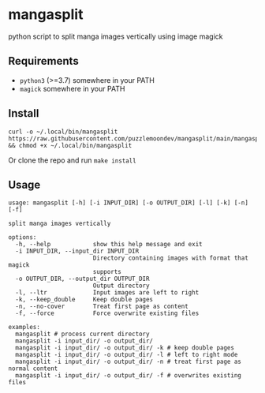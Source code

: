 # mangasplit

python script to split manga images vertically using image magick

## Requirements

- `python3` (>=3.7) somewhere in your PATH
- `magick` somewhere in your PATH

## Install

```shell
curl -o ~/.local/bin/mangasplit https://raw.githubusercontent.com/puzzlemoondev/mangasplit/main/mangasplit.py && chmod +x ~/.local/bin/mangasplit
```

Or clone the repo and run `make install`

## Usage

```shell
usage: mangasplit [-h] [-i INPUT_DIR] [-o OUTPUT_DIR] [-l] [-k] [-n] [-f]

split manga images vertically

options:
  -h, --help            show this help message and exit
  -i INPUT_DIR, --input_dir INPUT_DIR
                        Directory containing images with format that magick
                        supports
  -o OUTPUT_DIR, --output_dir OUTPUT_DIR
                        Output directory
  -l, --ltr             Input images are left to right
  -k, --keep_double     Keep double pages
  -n, --no-cover        Treat first page as content
  -f, --force           Force overwrite existing files

examples:
  mangasplit # process current directory
  mangasplit -i input_dir/ -o output_dir/
  mangasplit -i input_dir/ -o output_dir/ -k # keep double pages
  mangasplit -i input_dir/ -o output_dir/ -l # left to right mode
  mangasplit -i input_dir/ -o output_dir/ -n # treat first page as normal content
  mangasplit -i input_dir/ -o output_dir/ -f # overwrites existing files
```
